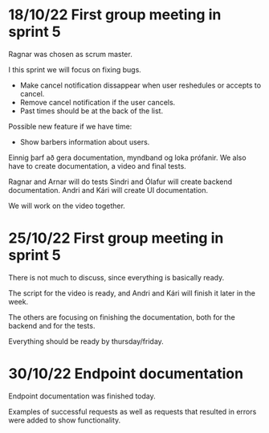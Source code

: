# 18/10/22 First group meeting in sprint 5

Ragnar was chosen as scrum master.

I this sprint we will focus on fixing bugs.
* Make cancel notification dissappear when user reshedules or accepts to cancel.
* Remove cancel notification if the user cancels.
* Past times should be at the back of the list. 

Possible new feature if we have time:
* Show barbers information about users.

Einnig þarf að gera documentation, myndband og loka prófanir.
We also have to create documentation, a video and final tests.

Ragnar and Arnar will do tests
Sindri and Ólafur will create backend documentation.
Andri and Kári will create UI documentation.

We will work on the video together.

# 25/10/22 First group meeting in sprint 5

There is not much to discuss, since everything is basically ready. 

The script for the video is ready, and Andri and Kári will finish it later in the week. 

The others are focusing on finishing the documentation, both for the backend and for the tests.

Everything should be ready by thursday/friday.

# 30/10/22 Endpoint documentation
Endpoint documentation was finished today.

Examples of successful requests as well as requests that resulted in errors were added to show functionality.
